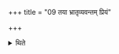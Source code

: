 +++
title = "09 तया भ्रातृव्यवन्तम् प्रियं"

+++

<details><summary>थिते</summary>

तया भ्रातृव्यवन्तं प्रियं वा याजयेत् ९
</details>
